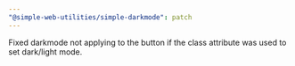 ```yaml
---
"@simple-web-utilities/simple-darkmode": patch
---
```


Fixed darkmode not applying to the button if the class attribute was used to set dark/light mode.
